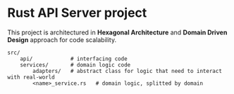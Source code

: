 # Rust API Server project

This project is architectured in **Hexagonal Architecture** and **Domain Driven Design** approach for code scalability.

```text
src/
    api/            # interfacing code
    services/       # domain logic code
        adapters/   # abstract class for logic that need to interact with real-world
        <name>_service.rs   # domain logic, splitted by domain
```